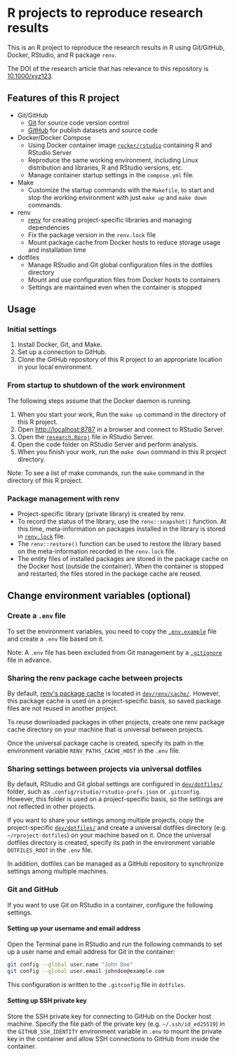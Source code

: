 # R projects to reproduce research results

This is an R project to reproduce the research results in R using Git/GitHub, Docker, RStudio, and R package `renv`.

The DOI of the research article that has relevance to this repository is [10.1000/xyz123](https://).

## Features of this R project

- Git/GitHub
  - [Git](https://git-scm.com/) for source code version control
  - [GitHub](https://github.com/) for publish datasets and source code
- Docker/Docker Compose
  - Using Docker container image [`rocker/rstudio`](https://hub.docker.com/r/rocker/rstudio) containing R and RStudio Server
  - Reproduce the same working environment, including Linux distribution and libraries, R and RStudio versions, etc.
  - Manage container startup settings in the `compose.yml` file.
- Make
  - Customize the startup commands with the `Makefile`, to start and stop the working environment with just `make up` and `make down` commands.
- renv
  - [renv](https://rstudio.github.io/renv/index.html) for creating project-specific libraries and managing dependencies
  - Fix the package version in the `renv.lock` file
  - Mount package cache from Docker hosts to reduce storage usage and installation time
- dotfiles
  - Manage RStudio and Git global configuration files in the dotfiles directory
  - Mount and use configuration files from Docker hosts to containers
  - Settings are maintained even when the container is stopped

## Usage

### Initial settings

1. Install Docker, Git, and Make.
2. Set up a connection to GitHub.
3. Clone the GitHub repository of this R project to an appropriate location in your local environment.

### From startup to shutdown of the work environment

The following steps assume that the Docker daemon is running.

1. When you start your work, Run the `make up` command in the directory of this R project.
2. Open <http://localhost:8787> in a browser and connect to RStudio Server.
3. Open the [`research.Rproj`](./research.Rproj) file in RStudio Server.
4. Open the code folder on RStudio Server and perform analysis.
5. When you finish your work, run the `make down` command in this R project directory.

Note: To see a list of make commands, run the `make` command in the directory of this R project.

### Package management with renv

- Project-specific library (private library) is created by renv.
- To record the status of the library, use the `renv::snapshot()` function. At this time, meta-information on packages installed in the library is stored in [`renv.lock`](./renv.lock) file.
- The `renv::restore()` function can be used to restore the library based on the meta-information recorded in the `renv.lock` file.
- The entity files of installed packages are stored in the package cache on the Docker host (outside the container). When the container is stopped and restarted, the files stored in the package cache are reused.

## Change environment variables (optional)

### Create a `.env` file

To set the environment variables, you need to copy the [`.env.example`](./.env.example) file and create a `.env` file based on it.

Note: A `.env` file has been excluded from Git management by a [`.gitignore`](./.gitignore) file in advance.

### Sharing the renv package cache between projects

By default, [renv's package cache](https://rstudio.github.io/renv/articles/renv.html#cache-1) is located in [`dev/renv/cache/`](./dev/renv/cache).
However, this package cache is used on a project-specific basis, so saved package files are not reused in another project.

To reuse downloaded packages in other projects, create one renv package cache directory on your machine that is universal between projects.

Once the universal package cache is created, specify its path in the environment variable `RENV_PATHS_CACHE_HOST` in the `.env` file.

### Sharing settings between projects via universal dotfiles

By default, RStudio and Git global settings are configured in [`dev/dotfiles/`](./dev/dotfiles) folder, such as `.config/rstudio/rstudio-prefs.json` or `.gitconfig`.
However, this folder is used on a project-specific basis, so the settings are not reflected in other projects.

If you want to share your settings among multiple projects, copy the project-specific [`dev/dotfiles/`](./dev/dotfiles) and create a universal dotfiles directory (e.g. `~/rproject-dotfiles`) on your machine based on it.
Once the universal dotfiles directory is created, specify its path in the environment variable `DOTFILES_ROOT` in the `.env` file.

In addition, dotfiles can be managed as a GitHub repository to synchronize settings among multiple machines.

### Git and GitHub

If you want to use Git on RStudio in a container, configure the following settings.

#### Setting up your username and email address

Open the Terminal pane in RStudio and run the following commands to set up a user name and email address for Git in the container:

```sh
git config --global user.name "John Doe"
git config --global user.email johndoe@example.com
```

This configuration is written to the `.gitconfig` file in `dotfiles`.

#### Setting up SSH private key

Store the SSH private key for connecting to GitHub on the Docker host machine. Specify the file path of the private key (e.g. `~/.ssh/id_ed25519`) in the `GITHUB_SSH_IDENTITY` environment variable in `.env` to mount the private key in the container and allow SSH connections to GitHub from inside the container.
